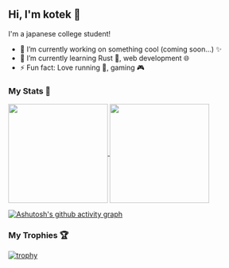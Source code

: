 ## Hi, I'm kotek 👋

<!--
**kotek-7/kotek-7** is a ✨ _special_ ✨ repository because its `README.md` (this file) appears on your GitHub profile.

Here are some ideas to get you started:
-->

I'm a japanese college student!

- 🔭 I’m currently working on something cool (coming soon...) ✨
- 🌱 I’m currently learning Rust 🦀, web development 🌐
- ⚡ Fun fact: Love running 🏃, gaming 🎮

### My Stats 💫

<a href="https://github.com/anuraghazra/github-readme-stats">
  <img height=200 align="center" src="https://github-readme-stats.vercel.app/api?username=kotek-7&theme=tokyonight" />
</a>
<a href="https://github.com/anuraghazra/convoychat">
  <img height=200 align="center" src="https://github-readme-stats.vercel.app/api/top-langs?username=kotek-7&layout=compact&langs_count=8&card_width=320&theme=tokyonight" />
</a>

[![Ashutosh's github activity graph](https://github-readme-activity-graph.vercel.app/graph?username=kotek-7&theme=tokyo-night)](https://github.com/ashutosh00710/github-readme-activity-graph)

### My Trophies 🏆

[![trophy](https://github-profile-trophy.vercel.app/?username=kotek-7&theme=tokyonight)](https://github.com/ryo-ma/github-profile-trophy)
